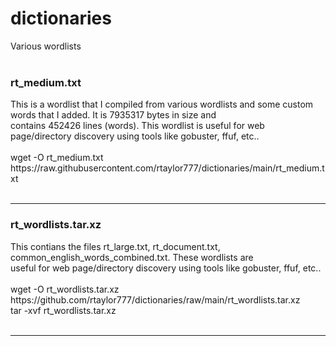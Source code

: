 # dictionaries
Various wordlists<br/><br/>
<h3>rt_medium.txt</h3> This is a wordlist that I compiled from various wordlists and some custom words that I added. It is 7935317 bytes in size and<br/>
contains 452426 lines (words). This wordlist is useful for web page/directory discovery using tools like gobuster, ffuf, etc..<br/><br/>
wget -O rt_medium.txt https://raw.githubusercontent.com/rtaylor777/dictionaries/main/rt_medium.txt<br/><br/>
<hr>
<h3>rt_wordlists.tar.xz</h3> This contians the files rt_large.txt, rt_document.txt, common_english_words_combined.txt. These wordlists are <br/>
useful for web page/directory discovery using tools like gobuster, ffuf, etc..<br/><br/>
wget -O rt_wordlists.tar.xz https://github.com/rtaylor777/dictionaries/raw/main/rt_wordlists.tar.xz <br/>
tar -xvf rt_wordlists.tar.xz<br/><br/>
<hr>



